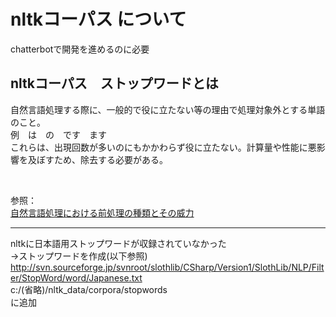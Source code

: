 # nltkコーパス について
chatterbotで開発を進めるのに必要

## nltkコーパス　ストップワードとは
自然言語処理する際に、一般的で役に立たない等の理由で処理対象外とする単語のこと。  
例　は　の　です　ます  
これらは、出現回数が多いのにもかかわらず役に立たない。計算量や性能に悪影響を及ぼすため、除去する必要がある。

<br>

参照：  
[自然言語処理における前処理の種類とその威力](https://qiita.com/Hironsan/items/2466fe0f344115aff177)


***

nltkに日本語用ストップワードが収録されていなかった  
→ストップワードを作成(以下参照)  
http://svn.sourceforge.jp/svnroot/slothlib/CSharp/Version1/SlothLib/NLP/Filter/StopWord/word/Japanese.txt  
c:/(省略)/nltk_data/corpora/stopwords  
に追加
